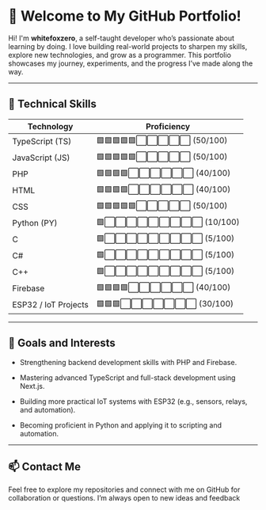 # 👋 Welcome to My GitHub Portfolio!

Hi! I'm **whitefoxzero**, a self-taught developer who’s passionate about learning by doing. I love building real-world projects to sharpen my skills, explore new technologies, and grow as a programmer. This portfolio showcases my journey, experiments, and the progress I’ve made along the way.

---

## 🔧 **Technical Skills**

| **Technology** | **Proficiency** |
|-----------------|-----------------|
| TypeScript (TS) | 🟩🟩🟩🟩🟩⬜⬜⬜⬜⬜ (50/100) |
| JavaScript (JS) | 🟩🟩🟩🟩🟩⬜⬜⬜⬜⬜ (50/100) |
| PHP             | 🟩🟩🟩🟩⬜⬜⬜⬜⬜⬜ (40/100) |
| HTML            | 🟩🟩🟩🟩⬜⬜⬜⬜⬜⬜ (40/100) |
| CSS             | 🟩🟩🟩🟩🟩⬜⬜⬜⬜⬜ (50/100) |
| Python (PY)     | 🟩⬜⬜⬜⬜⬜⬜⬜⬜⬜ (10/100) |
| C               | 🟩⬜⬜⬜⬜⬜⬜⬜⬜⬜ (5/100) |
| C#              | 🟩⬜⬜⬜⬜⬜⬜⬜⬜⬜ (5/100) |
| C++             | 🟩⬜⬜⬜⬜⬜⬜⬜⬜⬜ (5/100) |
| Firebase        | 🟩🟩🟩🟩⬜⬜⬜⬜⬜⬜ (40/100) |
| ESP32 / IoT Projects| 🟩🟩🟩⬜⬜⬜⬜⬜⬜⬜ (30/100) |

---

## 🌟 **Goals and Interests**

- Strengthening backend development skills with PHP and Firebase.

- Mastering advanced TypeScript and full-stack development using Next.js.

- Building more practical IoT systems with ESP32 (e.g., sensors, relays, and automation).

- Becoming proficient in Python and applying it to scripting and automation.

---

## 📫 **Contact Me**
Feel free to explore my repositories and connect with me on GitHub for collaboration or questions. I’m always open to new ideas and feedback
